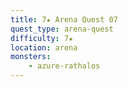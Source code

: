 ```yaml
---
title: 7★ Arena Quest 07
quest_type: arena-quest
difficulty: 7★
location: arena
monsters:
    - azure-rathalos
---
```


